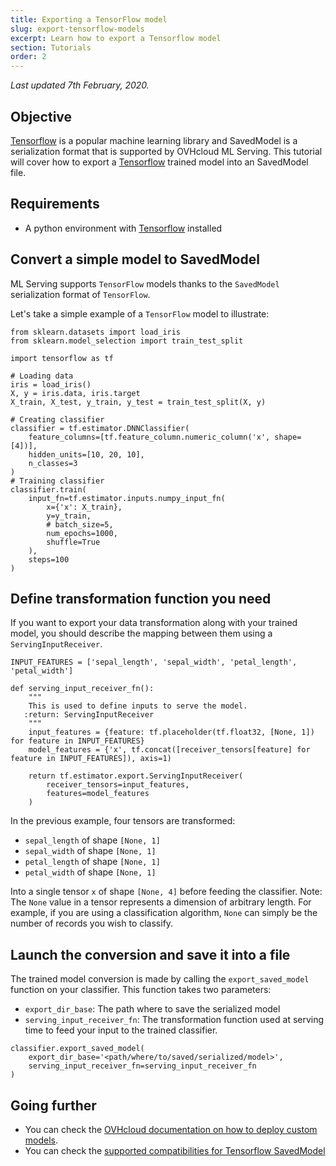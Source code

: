 ```yaml
---
title: Exporting a TensorFlow model
slug: export-tensorflow-models
excerpt: Learn how to export a Tensorflow model
section: Tutorials
order: 2
---
```

*Last updated 7th February, 2020.*

## Objective

[Tensorflow](https://www.tensorflow.org/) is a popular machine learning
library and SavedModel is a serialization format that is supported by
OVHcloud ML Serving. This tutorial will cover how to export a
[Tensorflow](https://www.tensorflow.org/) trained model into an
SavedModel file.

## Requirements

-   A python environment with [Tensorflow](https://www.tensorflow.org/)
    installed

## Convert a simple model to SavedModel

ML Serving supports `TensorFlow` models thanks to the `SavedModel`
serialization format of `TensorFlow`.

Let\'s take a simple example of a `TensorFlow` model to illustrate:

``` {.python}
from sklearn.datasets import load_iris
from sklearn.model_selection import train_test_split

import tensorflow as tf

# Loading data
iris = load_iris()
X, y = iris.data, iris.target
X_train, X_test, y_train, y_test = train_test_split(X, y)

# Creating classifier
classifier = tf.estimator.DNNClassifier(
    feature_columns=[tf.feature_column.numeric_column('x', shape=[4])],
    hidden_units=[10, 20, 10],
    n_classes=3
)
# Training classifier
classifier.train(
    input_fn=tf.estimator.inputs.numpy_input_fn(
        x={'x': X_train},
        y=y_train,
        # batch_size=5,
        num_epochs=1000,
        shuffle=True
    ),
    steps=100
)
```

## Define transformation function you need

If you want to export your data transformation along with your trained
model, you should describe the mapping between them using a
`ServingInputReceiver`.

``` {.python}
INPUT_FEATURES = ['sepal_length', 'sepal_width', 'petal_length', 'petal_width']

def serving_input_receiver_fn():
    """
    This is used to define inputs to serve the model.
   :return: ServingInputReceiver
    """
    input_features = {feature: tf.placeholder(tf.float32, [None, 1]) for feature in INPUT_FEATURES}
    model_features = {'x', tf.concat([receiver_tensors[feature] for feature in INPUT_FEATURES]), axis=1)

    return tf.estimator.export.ServingInputReceiver(
        receiver_tensors=input_features,
        features=model_features
    )
```

In the previous example, four tensors are transformed:

-   `sepal_length` of shape `[None, 1]`
-   `sepal_width` of shape `[None, 1]`
-   `petal_length` of shape `[None, 1]`
-   `petal_width` of shape `[None, 1]`

Into a single tensor `x` of shape `[None, 4]` before feeding the
classifier. Note: The `None` value in a tensor represents a dimension of
arbitrary length. For example, if you are using a classification
algorithm, `None` can simply be the number of records you wish to
classify.

## Launch the conversion and save it into a file

The trained model conversion is made by calling the `export_saved_model`
function on your classifier. This function takes two parameters:

-   `export_dir_base`: The path where to save the serialized model
-   `serving_input_receiver_fn`: The transformation function used at
    serving time to feed your input to the trained classifier.

``` {.python}
classifier.export_saved_model(
    export_dir_base='<path/where/to/saved/serialized/model>',
    serving_input_receiver_fn=serving_input_receiver_fn
)
```

## Going further

-   You can check the [OVHcloud documentation on how to deploy custom
    models](../deploy-serialized-models).
-   You can check the [supported compatibilities for Tensorflow
    SavedModel](../compatibility-matrix)
